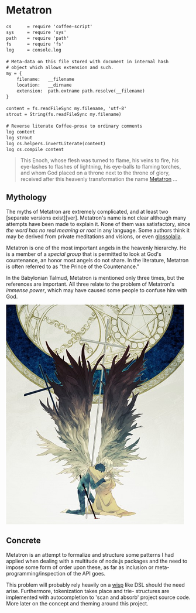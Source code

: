 # Metatron


    cs      = require 'coffee-script'
    sys     = require 'sys'
    path    = require 'path'
    fs      = require 'fs'
    log     = console.log

    # Meta-data on this file stored with document in internal hash
    # object which allows extension and such.
    my = {
        filename:   __filename
        location:   __dirname
        extension:  path.extname path.resolve(__filename)
    }

    content = fs.readFileSync my.filename, 'utf-8'
    strout = String(fs.readFileSync my.filename)
    
    # Reverse literate Coffee-prose to ordinary comments
    log content
    log strout
    log cs.helpers.invertLiterate(content)
    log cs.compile content


> This Enoch, whose flesh was turned to flame, his veins to fire, his
eye-lashes to flashes of lightning, his eye-balls to flaming torches,
and whom God placed on a throne next to the throne of glory, received
after this heavenly transformation the name [Metatron][meta] ...

## Mythology

The myths of Metatron are extremely complicated, and at least two
[separate versions exist][ver]. Metatron's name is not clear although
many attempts have been made to explain it. None of them was
satisfactory, since *the word has no real meaning or root* in any
language. Some authors think it may be derived from private meditations
and visions, or even [glossolalia][glos].

Metatron is one of the most important angels in the heavenly hierarchy.
He is a member of a *special group* that is permitted to look at God's
countenance, an honor most angels do not share. In the literature,
Metatron is often referred to as "the Prince of the Countenance."

In the Babylonian Talmud, Metatron is mentioned only three times, but
the references are important. All three relate to the problem of
Metatron's *immense power*, which may have caused some people to confuse
him with God.

![Ascension of the Metatron](extra/El-Shaddai-Ascension-of-the-Metatron.jpg)

## Concrete

Metatron is an attempt to formalize and structure some patterns I had
applied when dealing with a multitude of node.js packages and the need
to impose some form of order upon these, as far as inclusion or meta-
programming/inspection of the API goes.

[meta]: <http://originalburn.com/kniccks/metatrons_cube_graph>
[wisp]: <https://github.com/Gozala/wisp>
[vers]: <http://www.pantheon.org/articles/m/metatron.html>
[glos]: <http://en.wikipedia.org/wiki/Glossolalia>

This problem will probably rely heavily on a [wisp][wisp] like DSL
should the need arise. Furthermore, tokenization takes place and trie-
structures are implemented with autocompletion to 'scan and absorb'
project source code. More later on the concept and theming around this
project.